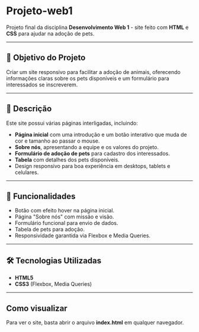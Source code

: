 # Projeto-web1

Projeto final da disciplina **Desenvolvimento Web 1** - site feito com **HTML** e **CSS** para ajudar na adoção de pets.

---

## 🎯 Objetivo do Projeto

Criar um site responsivo para facilitar a adoção de animais, oferecendo informações claras sobre os pets disponíveis e um formulário para interessados se inscreverem.

---

## 📄 Descrição

Este site possui várias páginas interligadas, incluindo:

- **Página inicial** com uma introdução e um botão interativo que muda de cor e tamanho ao passar o mouse.
- **Sobre nós**, apresentando a equipe e os valores do projeto.
- **Formulário de adoção de pets** para cadastro dos interessados.
- **Tabela** com detalhes dos pets disponíveis.
- Design responsivo para boa experiência em desktops, tablets e celulares.

---

## 🚀 Funcionalidades

- Botão com efeito hover na página inicial.
- Página "Sobre nós" com missão e visão.
- Formulário funcional para envio de dados.
- Tabela de pets para adoção.
- Responsividade garantida via Flexbox e Media Queries.

---

## 🛠 Tecnologias Utilizadas

- **HTML5**  
- **CSS3** (Flexbox, Media Queries)

---
## Como visualizar

Para ver o site, basta abrir o arquivo **index.html** em qualquer navegador.
